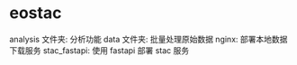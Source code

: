 # eostac
analysis 文件夹: 分析功能
data 文件夹: 批量处理原始数据
nginx: 部署本地数据下载服务
stac_fastapi: 使用 fastapi 部署 stac 服务
